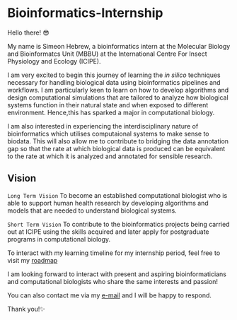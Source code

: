 # Bioinformatics-Internship

Hello there! :sunglasses:

My name is Simeon Hebrew, a bioinformatics intern at the Molecular Biology and Bioinformatcs Unit (MBBU) at the International Centre For Insect Physiology and Ecology (ICIPE).

I am very excited to begin this journey of learning the  *in silico* techniques necessary for handling biological data using bioinformatics pipelines and workflows. 
I am particularly keen to learn on how to develop algorithms and design computational simulations that are tailored to analyze how biological systems function in their natural state and when exposed to different environment. Hence,this has sparked a major in computational biology. 

I am also interested in experiencing the interdisciplinary nature of bioinformatics which utilises computaional systems to make sense to biodata. This will also allow me to contribute to bridging the data annotation gap so that the rate at which biological data is produced can be equivalent to the rate at which it is analyzed and annotated for sensible research.


## Vision ##

`Long Term Vision`
To become an established computational biologist who is able to support human health research by developing algorithms and models that are needed to understand biological systems.

`Short Term Vision`
To contribute to the bioinformatics projects being carried out at ICIPE using the skills acquired and later apply for postgraduate programs in computational biology.


To interact with my learning timeline for my internship period, feel free to visit my [roadmap](https://github.com/simeonhebrew/Bioinformatics-Internship/issues/1)

I am looking forward to interact with present and aspiring bioinformaticians and computational biologists who share the same interests and passion!

You can also contact me via my [e-mail](simeonhebrew@gmail.com) and I will be happy to respond.

Thank you!:sparkles:
